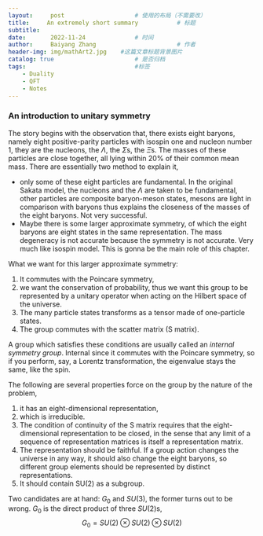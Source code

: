 ```yaml
---
layout:     post   				    # 使用的布局（不需要改）
title:     An extremely short summary			# 标题 
subtitle:   
date:       2022-11-24 				# 时间
author:     Baiyang Zhang 						# 作者
header-img: img/mathArt2.jpg 	#这篇文章标题背景图片
catalog: true 						# 是否归档
tags:								#标签
    - Duality
    - QFT
    - Notes
---
```


### An introduction to unitary symmetry

The story begins with the observation that, there exists eight baryons, namely eight positive-parity particles with isospin one and nucleon number 1, they are the nucleons, the $\Lambda$, the $\Sigma$s, the $\Xi$s. The masses of these particles are close together, all lying within 20% of their common mean mass. There are essentially two method to explain it,
- only some of these eight particles are fundamental. In the original Sakata model, the nucleons and the $\Lambda$ are taken to be fundamental, other particles are composite baryon-meson states, mesons are light in comparison with baryons thus explains the closeness of the masses of the eight baryons. Not very successful. 
- Maybe there is some larger approximate symmetry, of which the eight baryons are eight states in the same representation. The mass degeneracy is not accurate because the symmetry is not accurate. Very much like isospin model. This is gonna be the main role of this chapter.

What we want for this larger approximate symmetry: 
1. It commutes with the Poincare symmetry,
2. we want the conservation of probability, thus we want this group to be represented by a unitary operator when acting on the Hilbert space of the universe.
3. The many particle states transforms as a tensor made of one-particle states.
4. The group commutes with the scatter matrix (S matrix). 

A group which satisfies these conditions are usually called an *internal symmetry group*. Internal since it commutes with the Poincare symmetry, so if you perform, say, a Lorentz transformation, the eigenvalue stays the same, like the spin. 

The following are several properties force on the group by the nature of the problem,
1. it has an eight-dimensional representation,
2. which is irreducible.
3. The condition of continuity of the S matrix requires that the eight-dimensional representation to be closed, in the sense that any limit of a sequence of representation matrices is itself a representation matrix. 
4. The representation should be faithful. If a group action changes the universe in any way, it should also change the eight baryons, so different group elements should be represented by distinct representations.
5. It should contain SU(2) as a subgroup.

Two candidates are at hand: $G_{0}$ and $SU(3)$, the former turns out to be wrong. $G_{0}$ is the direct product of three $SU(2)$s,
$$
G_{0} = SU(2)\otimes SU(2)\otimes SU(2)
$$

